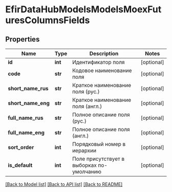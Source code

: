 # EfirDataHubModelsModelsMoexFuturesColumnsFields

## Properties
Name | Type | Description | Notes
------------ | ------------- | ------------- | -------------
**id** | **int** | Идентификатор поля | [optional] 
**code** | **str** | Кодовое наименование поля | [optional] 
**short_name_rus** | **str** | Краткое наименование поля (рус.) | [optional] 
**short_name_eng** | **str** | Краткое наименование поля (англ.) | [optional] 
**full_name_rus** | **str** | Полное описание поля (рус.) | [optional] 
**full_name_eng** | **str** | Полное описание поля (англ.) | [optional] 
**sort_order** | **int** | Порядковый номер в иерархии | [optional] 
**is_default** | **int** | Поле присутствует в выборках по-умолчанию | [optional] 

[[Back to Model list]](../README.md#documentation-for-models) [[Back to API list]](../README.md#documentation-for-api-endpoints) [[Back to README]](../README.md)

